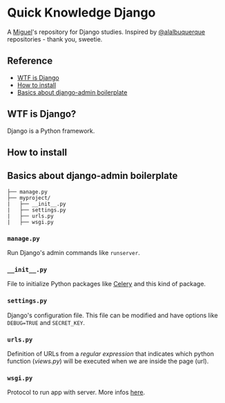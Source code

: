 # Quick Knowledge Django

A [Miguel](http://twitter.com/oieusouamiguell)'s repository for Django studies. Inspired by [@alalbuquerque](http://github.com/alalbuquerque) repositories - thank you, sweetie.

## Reference
* [WTF is Django](#wtf-is-django)
* [How to install](#how-to-install)
* [Basics about django-admin boilerplate](#basics-about-django-admin-boilerplate)


## WTF is Django?
Django is a Python framework.

## How to install


## Basics about django-admin boilerplate

	├── manage.py
	├── myproject/
	|   ├── __init__.py
	|   ├── settings.py
	|   ├── urls.py
	|   ├── wsgi.py	
  
  
 ### `manage.py`
Run Django's admin commands like `runserver`.

### `__init__.py`
File to initialize Python packages like [Celery](http://www.celeryproject.org/) and this kind of package.

### `settings.py`
Django's configuration file. This file can be modified and have options like `DEBUG=TRUE` and `SECRET_KEY`.

 ### `urls.py`
 Definition of URLs from a *regular expression* that indicates which python function (*views.py*) will be executed when we are inside the page (url).

### `wsgi.py`
Protocol to run app with server. More infos [here](https://docs.djangoproject.com/en/2.0/howto/deployment/wsgi/).

